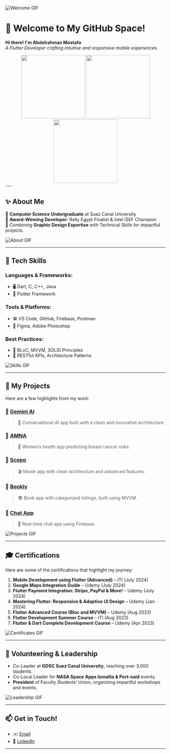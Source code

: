 <!-- Add an eye-catching header GIF -->
![Welcome GIF](https://github.com/mdazfar2/Cool-GIFs-For-GitHub/blob/main/Images/coding.gif)

# 🌟 Welcome to My GitHub Space!
**Hi there! I'm Abdelrahman Mostafa**  
*A Flutter Developer crafting intuitive and responsive mobile experiences.*  
<div align="center">
  <img src="https://user-images.githubusercontent.com/74038190/213866269-5d00981c-7c98-46d7-8a8e-16f462f15227.gif" width="200" />
  <img src="https://user-images.githubusercontent.com/74038190/213866269-5d00981c-7c98-46d7-8a8e-16f462f15227.gif" width="200" />
  <img src="https://user-images.githubusercontent.com/74038190/213866269-5d00981c-7c98-46d7-8a8e-16f462f15227.gif" width="200" />
</div>
---

## ✨ About Me
🔹 **Computer Science Undergraduate** at Suez Canal University  
🔹 **Award-Winning Developer**: Rally Egypt Finalist & Intel ISEF Champion  
🔹 Combining **Graphic Design Expertise** with Technical Skills for impactful projects.

![About GIF](https://github.com/mdazfar2/Cool-GIFs-For-GitHub/blob/main/Images/about.gif)

---

## 🔧 Tech Skills
### Languages & Frameworks:
- 🖥️ Dart, C, C++, Java
- 📱 Flutter Framework

### Tools & Platforms:
- 🛠️ VS Code, GitHub, Firebase, Postman  
- 🎨 Figma, Adobe Photoshop  

### Best Practices:
- 🔄 BLoC, MVVM, SOLID Principles  
- 🔧 RESTful APIs, Architecture Patterns

![Skills GIF](https://github.com/mdazfar2/Cool-GIFs-For-GitHub/blob/main/Images/tools.gif)

---

## 🚀 My Projects
Here are a few highlights from my work:  

### 🔹 [Gemini AI](https://github.com/Abd0-M0stafa/Gemini)  
> 🧠 Conversational AI app built with a clean and innovative architecture.  

### 🔹 [AMNA](https://github.com/Abd0-M0stafa/ANMA)  
> 💖 Women’s health app predicting breast cancer risks.  

### 🔹 [Scopo](https://github.com/AymanMohamed2/SCOPO)  
> 🎬 Movie app with clean architecture and advanced features.  

### 🔹 [Bookly](https://github.com/Abd0-M0stafa/Bookly)  
> 📚 Book app with categorized listings, built using MVVM.  

### 🔹 [Chat App](https://github.com/Abd0-M0stafa/Chat_app)  
> 💬 Real-time chat app using Firebase.

![Projects GIF](https://github.com/mdazfar2/Cool-GIFs-For-GitHub/blob/main/Images/projects.gif)

---

## 🎓 Certifications
Here are some of the certifications that highlight my journey:  

1.  **Mobile Development using Flutter (Advanced)** – ITI (July 2024)  
2.  **Google Maps Integration Guide** – Udemy (July 2024)  
3.  **Flutter Payment Integration: Stripe, PayPal & More!** – Udemy (July 2024)  
4.  **Mastering Flutter: Responsive & Adaptive UI Design** – Udemy (Jan 2024)  
5.  **Flutter Advanced Course (Bloc and MVVM)** – Udemy (Aug 2023)  
6.  **Flutter Development Summer Course** – ITI (Aug 2023)  
7.  **Flutter & Dart Complete Development Course** – Udemy (Apr 2023)  

![Certificates GIF](https://github.com/mdazfar2/Cool-GIFs-For-GitHub/blob/main/Images/certificate.gif)

---

## 🌟 Volunteering & Leadership
-  Co-Leader at **GDSC Suez Canal University**, reaching over 3,000 students.  
-  Co-Local Leader for **NASA Space Apps Ismailia & Port-said** events.  
-  **President** of Faculty Students’ Union, organizing impactful workshops and events.

![Leadership GIF](https://github.com/mdazfar2/Cool-GIFs-For-GitHub/blob/main/Images/teamwork.gif)

---

## 📫 Get in Touch!
- ✉️ [Email](mailto:abdelrahman.azab688@gmail.com)  
- 🔗 [LinkedIn](https://www.linkedin.com/in/abdelrahman-mostafa-094118255/)

---

